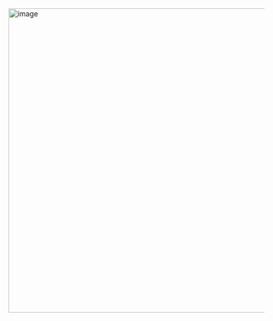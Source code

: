 <img width="599" alt="image" src="https://github.com/mmehalko/spscc-projects/assets/8164574/27b88bff-5891-42de-847d-f4b59017d674">
